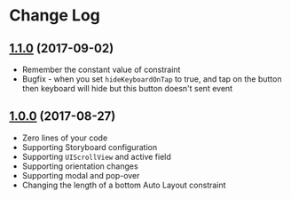 
# Change Log

## [1.1.0](https://github.com/Decybel07/SwiftyKeyboardObserver/tree/1.1.0) (2017-09-02)
* Remember the constant value of constraint
* Bugfix - when you set `hideKeyboardOnTap` to true, and tap on the button then keyboard will hide but this button doesn't sent event

## [1.0.0](https://github.com/Decybel07/SwiftyKeyboardObserver/tree/1.0.0) (2017-08-27)
* Zero lines of your code
* Supporting Storyboard configuration
* Supporting `UIScrollView` and active field
* Supporting orientation changes
* Supporting modal and pop-over
* Changing the length of a bottom Auto Layout constraint
